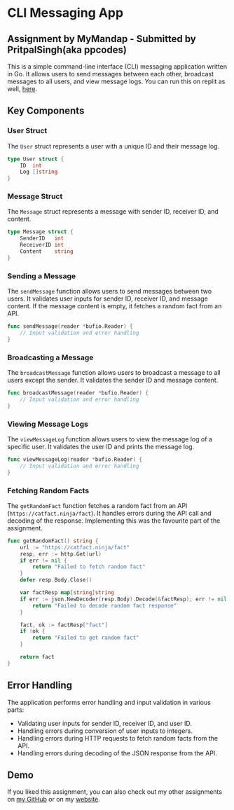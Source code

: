 # CLI Messaging App 
## Assignment by MyMandap - Submitted by PritpalSingh(aka ppcodes)

This is a simple command-line interface (CLI) messaging application written in Go. It allows users to send messages between each other, broadcast messages to all users, and view message logs.
You can run this on replit as well, [here](https://replit.com/@pritpalsingh020/ViciousConsiderateTransversal).

## Key Components

### User Struct
The `User` struct represents a user with a unique ID and their message log.

```go
type User struct {
    ID  int
    Log []string
}
```

### Message Struct
The `Message` struct represents a message with sender ID, receiver ID, and content.

```go
type Message struct {
    SenderID   int
    ReceiverID int
    Content    string
}
```

### Sending a Message
The `sendMessage` function allows users to send messages between two users. It validates user inputs for sender ID, receiver ID, and message content. If the message content is empty, it fetches a random fact from an API.

```go
func sendMessage(reader *bufio.Reader) {
    // Input validation and error handling
}
```

### Broadcasting a Message
The `broadcastMessage` function allows users to broadcast a message to all users except the sender. It validates the sender ID and message content.

```go
func broadcastMessage(reader *bufio.Reader) {
    // Input validation and error handling
}
```

### Viewing Message Logs
The `viewMessageLog` function allows users to view the message log of a specific user. It validates the user ID and prints the message log.

```go
func viewMessageLog(reader *bufio.Reader) {
    // Input validation and error handling
}
```

### Fetching Random Facts
The `getRandomFact` function fetches a random fact from an API (`https://catfact.ninja/fact`). It handles errors during the API call and decoding of the response. Implementing this was the favourite part of the assignment.

```go
func getRandomFact() string {
    url := "https://catfact.ninja/fact"
	resp, err := http.Get(url)
	if err != nil {
		return "Failed to fetch random fact"
	}
	defer resp.Body.Close()

	var factResp map[string]string
	if err := json.NewDecoder(resp.Body).Decode(&factResp); err != nil {
		return "Failed to decode random fact response"
	}

	fact, ok := factResp["fact"]
	if !ok {
		return "Failed to get random fact"
	}

	return fact
}
```

## Error Handling
The application performs error handling and input validation in various parts:
- Validating user inputs for sender ID, receiver ID, and user ID.
- Handling errors during conversion of user inputs to integers.
- Handling errors during HTTP requests to fetch random facts from the API.
- Handling errors during decoding of the JSON response from the API.
  

## Demo



If you liked this assignment, you can also check out my other assignments on [my GitHub](https://github.com/pritpal-singh) or on my [website](https://pritpalsingh.in).